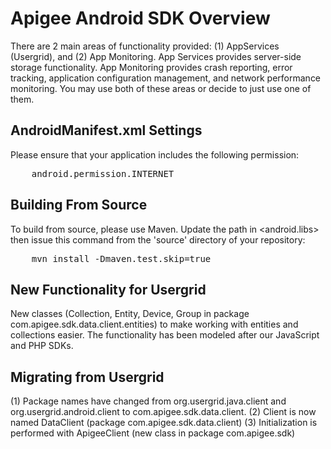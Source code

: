 Apigee Android SDK Overview
=======================

There are 2 main areas of functionality provided: (1) AppServices (Usergrid), and (2) App Monitoring.  App Services provides server-side storage functionality.  App Monitoring provides crash reporting, error tracking, application configuration management, and network performance monitoring.  You may use both of these areas or decide to just use one of them.


AndroidManifest.xml Settings
----------------------------
Please ensure that your application includes the following permission:

<pre>
	android.permission.INTERNET
</pre>

Building From Source
--------------------
To build from source, please use Maven.  Update the path in <android.libs> then issue this command from the 'source' directory of your repository:

<pre>
	mvn install -Dmaven.test.skip=true
</pre>


New Functionality for Usergrid
------------------------------
New classes (Collection, Entity, Device, Group in package com.apigee.sdk.data.client.entities) to make working with entities and collections easier. The functionality has been modeled after our JavaScript and PHP SDKs.

Migrating from Usergrid
-----------------------
(1) Package names have changed from org.usergrid.java.client and org.usergrid.android.client to com.apigee.sdk.data.client.
(2) Client is now named DataClient (package com.apigee.sdk.data.client)
(3) Initialization is performed with ApigeeClient (new class in package com.apigee.sdk)

